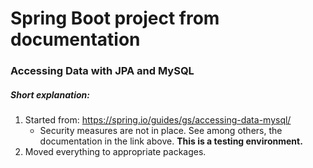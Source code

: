# Spring Boot project from documentation

### Accessing Data with JPA and MySQL

##### Short explanation:

1. Started from: https://spring.io/guides/gs/accessing-data-mysql/
    * Security measures are not in place. See among others, the documentation in the link above. __This is a testing environment.__
2. Moved everything to appropriate packages.